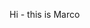 <!DOCTYPE html>
<head>
  <style></style>
</head>

<body>
  <section>
  <p>Hi - this is Marco</p>
  </section>

</body>

</html>
